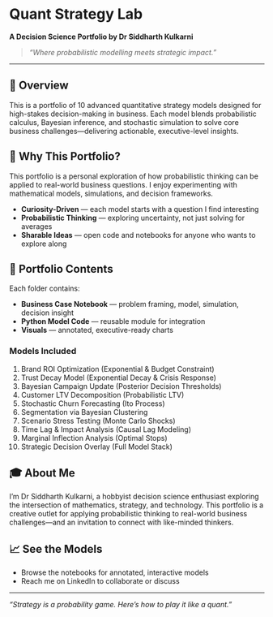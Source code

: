 # Quant Strategy Lab

**A Decision Science Portfolio by Dr Siddharth Kulkarni**

> *“Where probabilistic modelling meets strategic impact.”*

---

## 🚀 Overview

This is a portfolio of 10 advanced quantitative strategy models designed for high-stakes decision-making in business. Each model blends probabilistic calculus, Bayesian inference, and stochastic simulation to solve core business challenges—delivering actionable, executive-level insights.

## 🧠 Why This Portfolio?

This portfolio is a personal exploration of how probabilistic thinking can be applied to real-world business questions. I enjoy experimenting with mathematical models, simulations, and decision frameworks.

- **Curiosity-Driven** — each model starts with a question I find interesting  
- **Probabilistic Thinking** — exploring uncertainty, not just solving for averages  
- **Sharable Ideas** — open code and notebooks for anyone who wants to explore along  

## 📂 Portfolio Contents
Each folder contains:

- **Business Case Notebook** — problem framing, model, simulation, decision insight  
- **Python Model Code** — reusable module for integration  
- **Visuals** — annotated, executive-ready charts  

### Models Included

1. Brand ROI Optimization (Exponential & Budget Constraint)  
2. Trust Decay Model (Exponential Decay & Crisis Response)  
3. Bayesian Campaign Update (Posterior Decision Thresholds)  
4. Customer LTV Decomposition (Probabilistic LTV)  
5. Stochastic Churn Forecasting (Ito Process)  
6. Segmentation via Bayesian Clustering  
7. Scenario Stress Testing (Monte Carlo Shocks)  
8. Time Lag & Impact Analysis (Causal Lag Modeling)  
9. Marginal Inflection Analysis (Optimal Stops)  
10. Strategic Decision Overlay (Full Model Stack)  

## 🎓 About Me

I’m Dr Siddharth Kulkarni, a hobbyist decision science enthusiast exploring the intersection of mathematics, strategy, and technology. This portfolio is a creative outlet for applying probabilistic thinking to real-world business challenges—and an invitation to connect with like-minded thinkers.

## 📈 See the Models

- Browse the notebooks for annotated, interactive models  
- Reach me on LinkedIn to collaborate or discuss  

---

*“Strategy is a probability game. Here’s how to play it like a quant.”*
